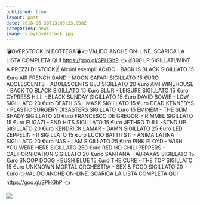 ```yaml
---
published: true
layout: post
date: 2018-06-30T13:00:23.000Z
categories: news
image: vinyloverstock.jpg
---
```

💣OVERSTOCK IN BOTTEGA💣
👉VALIDO ANCHE ON-LINE. SCARICA LA LISTA COMPLETA QUI https://goo.gl/SPHGhP 👈
✌️300 LP SIGILLATI/MINT A PREZZI DI STOCK✌️
Alcuni esempi:
AC/DC - BACK IS BLACK SIGILLATO 15 €uro
AIR FRENCH BAND - MOON SAFARI SIGILLATO 15 €URO
ADOLESCENTS - ADOLESCENTS BLU SIGILLATO 20 €uro
AMI WINEHOUSE - BACK TO BLACK SIGILLATO 15 €uro
BLUR - LEISURE SIGILLATO 15 €uro 
CYPRESS HILL - BLACK SUNDAY SIGILLATO 15 €uro
DAVID BOWIE - LOW SIGILLATO 20 €uro
DEATH SS - MASK SIGILLATO 15 €uro
DEAD KENNEDYS - PLASTIC SURGERY DISASTERS SIGILLATO €uro 15
EMINEM - THE SLIM SHADY SIGILLATO 20 €uro
FRANCESCO DE GREGORI - RIMMEL SIGILLATO 15 €uro
FUGAZI - END HITS SIGILLATO 15 €uro
JETHRO TULL -STND UP SIGILLATO 20 €uro
KENDRICK LAMAR - DAMN SIGILLATO 25 €uro
LED ZEPPELIN - II SIGILLATO 15 €uro
LUCIO BATTITSTI - ANIMA LATINA SIGILLATO 20 €uro
NAS - I AM SIGILLATO 25 €uro
PINK FLOYD - WISH YOU WERE HERE SIGILLATO 250 €uro
RED HO CHILI PEPPERS - CALIFORNICATION SIGILLATO 20 €urio
SANTANA - ABRAXAS SIGILLATO 15 €uro
SNOOP DOGG - BUSH BLUE 15 €uro
THE CURE - THE TOP SIGILLATO 15 €uro
UNKNOWN MORTAL ORCHESTRA - SEX & FOOD SIGILLATO 20 €uro 
👉VALIDO ANCHE ON-LINE. SCARICA LA LISTA COMPLETA QUI https://goo.gl/SPHGhP 👈

![]({{site.baseurl}}/http://i64.tinypic.com/2hfnpt2.png)
